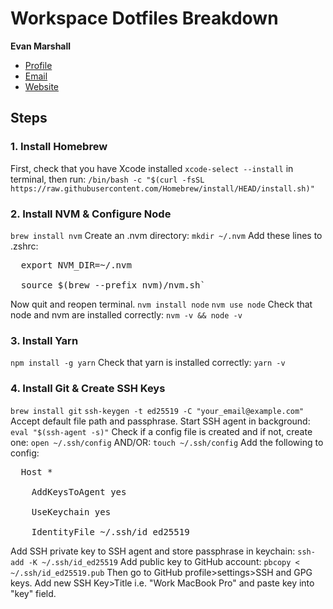 # Workspace Dotfiles Breakdown

**Evan Marshall**

- [Profile](https://github.com/evanMarshallTheBay 'Evan Marshall')
- [Email](mailto:evan.marshall@thebay.com?subject=Hi% 'Hi!')
- [Website](https://www.thebay.com/ 'Welcome')

## Steps

### 1. Install Homebrew

First, check that you have Xcode installed `xcode-select --install` in terminal, then run:
`/bin/bash -c "$(curl -fsSL https://raw.githubusercontent.com/Homebrew/install/HEAD/install.sh)"`

### 2. Install NVM & Configure Node

`brew install nvm`
Create an .nvm directory:
`mkdir ~/.nvm`
Add these lines to .zshrc:

<pre>
  export NVM_DIR=~/.nvm <br>
  source $(brew --prefix nvm)/nvm.sh`
</pre>

Now quit and reopen terminal.
`nvm install node`
`nvm use node`
Check that node and nvm are installed correctly:
`nvm -v && node -v`

### 3. Install Yarn

`npm install -g yarn`
Check that yarn is installed correctly:
`yarn -v`

### 4. Install Git & Create SSH Keys

`brew install git`
`ssh-keygen -t ed25519 -C "your_email@example.com"`
Accept default file path and passphrase.
Start SSH agent in background:
`eval "$(ssh-agent -s)"`
Check if a config file is created and if not, create one:
`open ~/.ssh/config`
AND/OR:
`touch ~/.ssh/config`
Add the following to config:

<pre>
  Host * <br>
  &nbsp;&nbsp;AddKeysToAgent yes <br>
  &nbsp;&nbsp;UseKeychain yes <br>
  &nbsp;&nbsp;IdentityFile ~/.ssh/id_ed25519
</pre>

Add SSH private key to SSH agent and store passphrase in keychain:
`ssh-add -K ~/.ssh/id_ed25519`
Add public key to GitHub account:
`pbcopy < ~/.ssh/id_ed25519.pub`
Then go to GitHub profile>settings>SSH and GPG keys.
Add new SSH Key>Title i.e. "Work MacBook Pro" and paste key into "key" field.
